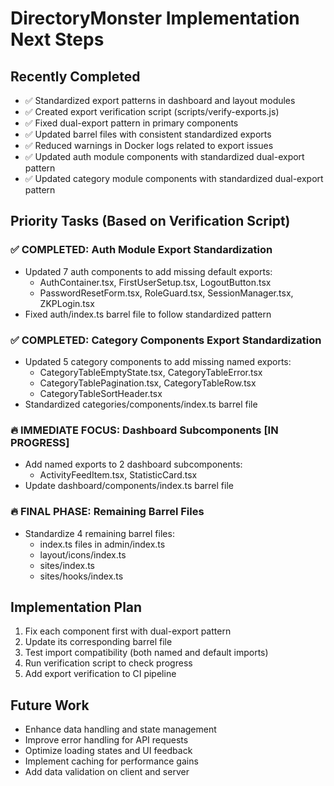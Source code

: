 # DirectoryMonster Implementation Next Steps

## Recently Completed
- ✅ Standardized export patterns in dashboard and layout modules
- ✅ Created export verification script (scripts/verify-exports.js)
- ✅ Fixed dual-export pattern in primary components
- ✅ Updated barrel files with consistent standardized exports
- ✅ Reduced warnings in Docker logs related to export issues
- ✅ Updated auth module components with standardized dual-export pattern
- ✅ Updated category module components with standardized dual-export pattern

## Priority Tasks (Based on Verification Script)

### ✅ COMPLETED: Auth Module Export Standardization 
- Updated 7 auth components to add missing default exports:
  - AuthContainer.tsx, FirstUserSetup.tsx, LogoutButton.tsx
  - PasswordResetForm.tsx, RoleGuard.tsx, SessionManager.tsx, ZKPLogin.tsx
- Fixed auth/index.ts barrel file to follow standardized pattern

### ✅ COMPLETED: Category Components Export Standardization
- Updated 5 category components to add missing named exports:
  - CategoryTableEmptyState.tsx, CategoryTableError.tsx
  - CategoryTablePagination.tsx, CategoryTableRow.tsx
  - CategoryTableSortHeader.tsx
- Standardized categories/components/index.ts barrel file

### 🔥 IMMEDIATE FOCUS: Dashboard Subcomponents [IN PROGRESS]
- Add named exports to 2 dashboard subcomponents:
  - ActivityFeedItem.tsx, StatisticCard.tsx
- Update dashboard/components/index.ts barrel file

### 🔥 FINAL PHASE: Remaining Barrel Files
- Standardize 4 remaining barrel files:
  - index.ts files in admin/index.ts
  - layout/icons/index.ts
  - sites/index.ts
  - sites/hooks/index.ts

## Implementation Plan
1. Fix each component first with dual-export pattern
2. Update its corresponding barrel file
3. Test import compatibility (both named and default imports)
4. Run verification script to check progress
5. Add export verification to CI pipeline

## Future Work
- Enhance data handling and state management
- Improve error handling for API requests
- Optimize loading states and UI feedback
- Implement caching for performance gains
- Add data validation on client and server